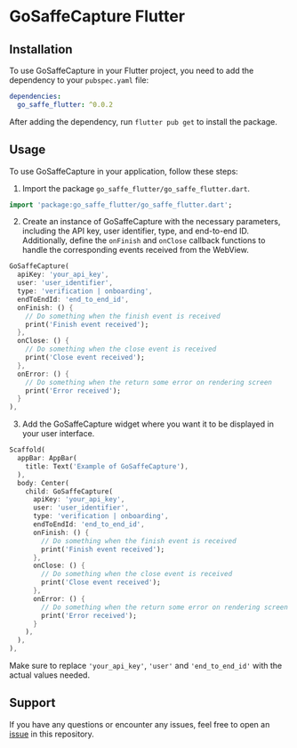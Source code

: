 # GoSaffeCapture Flutter

## Installation

To use GoSaffeCapture in your Flutter project, you need to add the dependency to your `pubspec.yaml` file:

```yaml
dependencies:
  go_saffe_flutter: ^0.0.2
```

After adding the dependency, run `flutter pub get` to install the package.

## Usage

To use GoSaffeCapture in your application, follow these steps:

1. Import the package `go_saffe_flutter/go_saffe_flutter.dart`.

```dart
import 'package:go_saffe_flutter/go_saffe_flutter.dart';
```

2. Create an instance of GoSaffeCapture with the necessary parameters, including the API key, user identifier, type, and end-to-end ID. Additionally, define the `onFinish` and `onClose` callback functions to handle the corresponding events received from the WebView.

```dart
GoSaffeCapture(
  apiKey: 'your_api_key',
  user: 'user_identifier',
  type: 'verification | onboarding',
  endToEndId: 'end_to_end_id',
  onFinish: () {
    // Do something when the finish event is received
    print('Finish event received');
  },
  onClose: () {
    // Do something when the close event is received
    print('Close event received');
  },
  onError: () {
    // Do something when the return some error on rendering screen
    print('Error received');
  }
),
```

3. Add the GoSaffeCapture widget where you want it to be displayed in your user interface.

```dart
Scaffold(
  appBar: AppBar(
    title: Text('Example of GoSaffeCapture'),
  ),
  body: Center(
    child: GoSaffeCapture(
      apiKey: 'your_api_key',
      user: 'user_identifier',
      type: 'verification | onboarding',
      endToEndId: 'end_to_end_id',
      onFinish: () {
        // Do something when the finish event is received
        print('Finish event received');
      },
      onClose: () {
        // Do something when the close event is received
        print('Close event received');
      },
      onError: () {
        // Do something when the return some error on rendering screen
        print('Error received');
      }
    ),
  ),
),
```

Make sure to replace `'your_api_key'`, `'user'` and `'end_to_end_id'` with the actual values needed.

## Support

If you have any questions or encounter any issues, feel free to open an [issue](https://github.com/saffe/go_saffe_flutter/issues) in this repository.
